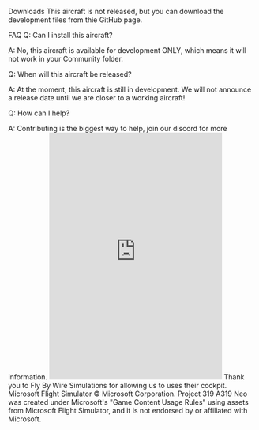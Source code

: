 Downloads
This aircraft is not released, but you can download the development files from thie GitHub page.

FAQ
Q: Can I install this aircraft?

A: No, this aircraft is available for development ONLY, which means it will not work in your Community folder.

Q: When will this aircraft be released?

A: At the moment, this aircraft is still in development. We will not announce a release date until we are closer to a working aircraft!

Q: How can I help?

A: Contributing is the biggest way to help, join our discord for more information. <iframe src="https://discord.com/widget?id=779817510874382337&theme=dark" width="350" height="500" allowtransparency="true" frameborder="0" sandbox="allow-popups allow-popups-to-escape-sandbox allow-same-origin allow-scripts"></iframe>
Thank you to Fly By Wire Simulations for allowing us to uses their cockpit. Microsoft Flight Simulator © Microsoft Corporation. Project 319 A319 Neo was created under Microsoft's "Game Content Usage Rules" using assets from Microsoft Flight Simulator, and it is not endorsed by or affiliated with Microsoft.
